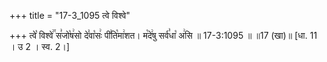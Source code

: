 +++
title = "17-3_1095 त्वे विश्वे"

+++
त्वे꣡ विश्वे꣢꣯ स꣣जो꣡ष꣢सो दे꣣वा꣡सः꣢ पी꣣ति꣡मा꣢शत। म꣡दे꣢षु सर्व꣣धा꣡ अ꣢सि ॥ 17-3:1095 ॥ ॥17 (खा)॥ [धा. 11 । उ 2 । स्व. 2।]
